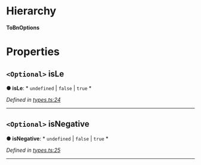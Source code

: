 

# Hierarchy

**ToBnOptions**

# Properties

<a id="isle"></a>

## `<Optional>` isLe

**● isLe**: * `undefined` &#124; `false` &#124; `true`
*

*Defined in [types.ts:24](https://github.com/polkadot-js/common/blob/d47b865/packages/util/src/types.ts#L24)*

___
<a id="isnegative"></a>

## `<Optional>` isNegative

**● isNegative**: * `undefined` &#124; `false` &#124; `true`
*

*Defined in [types.ts:25](https://github.com/polkadot-js/common/blob/d47b865/packages/util/src/types.ts#L25)*

___

